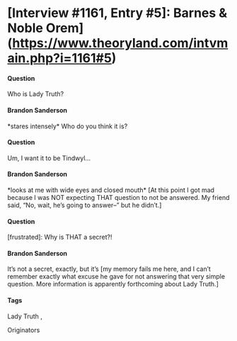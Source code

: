 # [Interview #1161, Entry #5]: Barnes & Noble Orem](https://www.theoryland.com/intvmain.php?i=1161#5)

#### Question

Who is Lady Truth?

#### Brandon Sanderson

\*stares intensely\* Who do you think it is?

#### Question

Um, I want it to be Tindwyl…

#### Brandon Sanderson

\*looks at me with wide eyes and closed mouth\*
[At this point I got mad because I was NOT expecting THAT question to not be answered. My friend said, “No, wait, he’s going to answer–” but he didn’t.]

#### Question

[frustrated]: Why is THAT a secret?!

#### Brandon Sanderson

It’s not a secret, exactly, but it’s [my memory fails me here, and I can’t remember exactly what excuse he gave for not answering that very simple question. More information is apparently forthcoming about Lady Truth.]

#### Tags

Lady Truth
,

Originators

